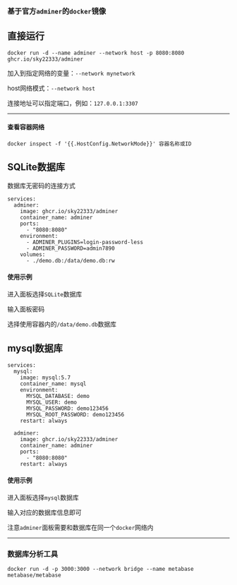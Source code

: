 ### 基于官方`adminer`的`docker`镜像

## 直接运行
```
docker run -d --name adminer --network host -p 8080:8080 ghcr.io/sky22333/adminer
```
加入到指定网络的变量：`--network mynetwork`

host网络模式：`--network host`

连接地址可以指定端口，例如：`127.0.0.1:3307`

---

#### 查看容器网络
```
docker inspect -f '{{.HostConfig.NetworkMode}}' 容器名称或ID
```

## SQLite数据库

数据库无密码的连接方式
```
services:
  adminer:
    image: ghcr.io/sky22333/adminer
    container_name: adminer
    ports:
      - "8080:8080"
    environment:
      - ADMINER_PLUGINS=login-password-less
      - ADMINER_PASSWORD=admin7890
    volumes:
      - ./demo.db:/data/demo.db:rw
```
#### 使用示例
进入面板选择`SQLite`数据库

输入面板密码

选择使用容器内的`/data/demo.db`数据库


## mysql数据库
```
services:
  mysql:
    image: mysql:5.7
    container_name: mysql
    environment:
      MYSQL_DATABASE: demo
      MYSQL_USER: demo
      MYSQL_PASSWORD: demo123456
      MYSQL_ROOT_PASSWORD: demo123456
    restart: always

  adminer:
    image: ghcr.io/sky22333/adminer
    container_name: adminer
    ports:
      - "8080:8080"
    restart: always
```
#### 使用示例
进入面板选择`mysql`数据库

输入对应的数据库信息即可

注意`adminer`面板需要和数据库在同一个`docker`网络内

---

### 数据库分析工具
```
docker run -d -p 3000:3000 --network bridge --name metabase metabase/metabase
```
